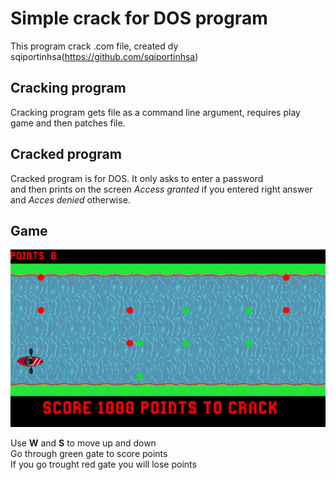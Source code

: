 # Simple crack for DOS program

This program crack .com file, created dy sqiportinhsa(https://github.com/sqiportinhsa)

## Cracking program

Cracking program gets file as a command line argument, requires play game and then patches file.

## Cracked program
Cracked program is for DOS. It only asks to enter a password \
and then prints on the screen _Access granted_ if you entered right answer\
and _Acces denied_ otherwise.

## Game
![Game play](https://github.com/SimonaytesYan/BreakAsmProgram/blob/crack/Sprites/GamePlay.png)

Use **W** and **S** to move up and down\
Go through green gate to score points\
If you go trought red gate you will lose points